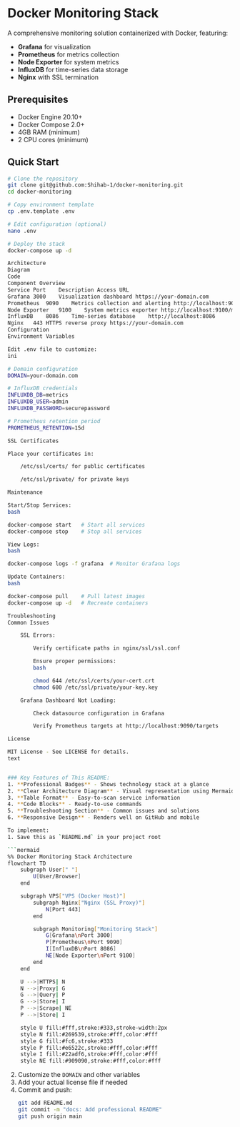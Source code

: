 # Docker Monitoring Stack

A comprehensive monitoring solution containerized with Docker, featuring:

- **Grafana** for visualization
- **Prometheus** for metrics collection
- **Node Exporter** for system metrics
- **InfluxDB** for time-series data storage
- **Nginx** with SSL termination

## Prerequisites

- Docker Engine 20.10+
- Docker Compose 2.0+
- 4GB RAM (minimum)
- 2 CPU cores (minimum)

## Quick Start

```bash
# Clone the repository
git clone git@github.com:Shihab-1/docker-monitoring.git
cd docker-monitoring

# Copy environment template
cp .env.template .env

# Edit configuration (optional)
nano .env

# Deploy the stack
docker-compose up -d

Architecture
Diagram
Code
Component Overview
Service	Port	Description	Access URL
Grafana	3000	Visualization dashboard	https://your-domain.com
Prometheus	9090	Metrics collection and alerting	http://localhost:9090
Node Exporter	9100	System metrics exporter	http://localhost:9100/metrics
InfluxDB	8086	Time-series database	http://localhost:8086
Nginx	443	HTTPS reverse proxy	https://your-domain.com
Configuration
Environment Variables

Edit .env file to customize:
ini

# Domain configuration
DOMAIN=your-domain.com

# InfluxDB credentials
INFLUXDB_DB=metrics
INFLUXDB_USER=admin
INFLUXDB_PASSWORD=securepassword

# Prometheus retention period
PROMETHEUS_RETENTION=15d

SSL Certificates

Place your certificates in:

    /etc/ssl/certs/ for public certificates

    /etc/ssl/private/ for private keys

Maintenance

Start/Stop Services:
bash

docker-compose start   # Start all services
docker-compose stop    # Stop all services

View Logs:
bash

docker-compose logs -f grafana  # Monitor Grafana logs

Update Containers:
bash

docker-compose pull    # Pull latest images
docker-compose up -d   # Recreate containers

Troubleshooting
Common Issues

    SSL Errors:

        Verify certificate paths in nginx/ssl/ssl.conf

        Ensure proper permissions:
        bash

        chmod 644 /etc/ssl/certs/your-cert.crt
        chmod 600 /etc/ssl/private/your-key.key

    Grafana Dashboard Not Loading:

        Check datasource configuration in Grafana

        Verify Prometheus targets at http://localhost:9090/targets

License

MIT License - See LICENSE for details.
text


### Key Features of This README:
1. **Professional Badges** - Shows technology stack at a glance
2. **Clear Architecture Diagram** - Visual representation using Mermaid
3. **Table Format** - Easy-to-scan service information
4. **Code Blocks** - Ready-to-use commands
5. **Troubleshooting Section** - Common issues and solutions
6. **Responsive Design** - Renders well on GitHub and mobile

To implement:
1. Save this as `README.md` in your project root

```mermaid
%% Docker Monitoring Stack Architecture
flowchart TD
    subgraph User[" "]
        U[User/Browser]
    end

    subgraph VPS["VPS (Docker Host)"]
        subgraph Nginx["Nginx (SSL Proxy)"]
            N[Port 443]
        end

        subgraph Monitoring["Monitoring Stack"]
            G[Grafana\nPort 3000]
            P[Prometheus\nPort 9090]
            I[InfluxDB\nPort 8086]
            NE[Node Exporter\nPort 9100]
        end
    end

    U -->|HTTPS| N
    N -->|Proxy| G
    G -->|Query| P
    G -->|Store| I
    P -->|Scrape| NE
    P -->|Store| I

    style U fill:#fff,stroke:#333,stroke-width:2px
    style N fill:#269539,stroke:#fff,color:#fff
    style G fill:#fc6,stroke:#333
    style P fill:#e6522c,stroke:#fff,color:#fff
    style I fill:#22adf6,stroke:#fff,color:#fff
    style NE fill:#909090,stroke:#fff,color:#fff
```

2. Customize the `DOMAIN` and other variables
3. Add your actual license file if needed
4. Commit and push:
   ```bash
   git add README.md
   git commit -m "docs: Add professional README"
   git push origin main
